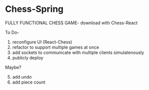 # Chess-Spring

FULLY FUNCTIONAL CHESS GAME- download with Chess-React 

To Do- 
1. reconfigure UI (React-Chess)
2. refactor to support multiple games at once
3. add sockets to communicate with multiple clients simulatenously
4. publicly deploy

Maybe?

5. add undo
6. add piece count

